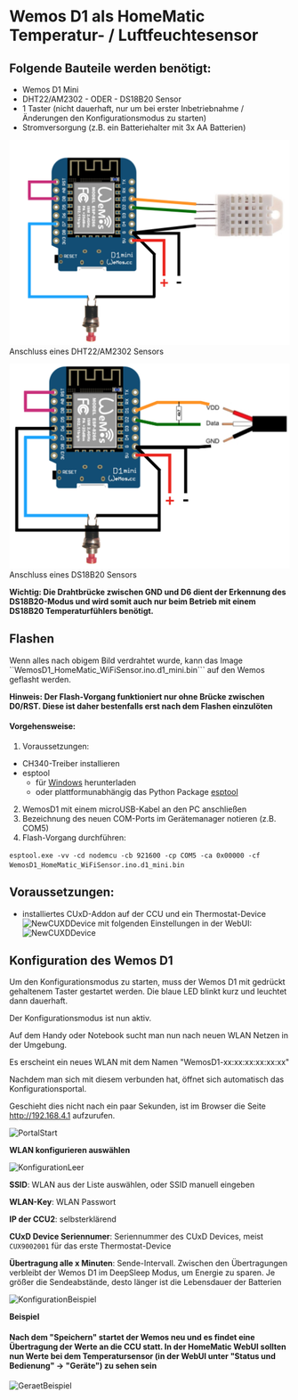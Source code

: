 # Wemos D1 als HomeMatic Temperatur- / Luftfeuchtesensor  

## Folgende Bauteile werden benötigt:
- Wemos D1 Mini
- DHT22/AM2302  - ODER - DS18B20 Sensor
- 1 Taster (nicht dauerhaft, nur um bei erster Inbetriebnahme / Änderungen den Konfigurationsmodus zu starten)
- Stromversorgung (z.B. ein Batteriehalter mit 3x AA Batterien)

![Anschlussplan](Images/Anschlussplan_DHT22.png)
Anschluss eines DHT22/AM2302 Sensors

![Anschlussplan](Images/Anschlussplan_DS18B20.png)
Anschluss eines DS18B20 Sensors

**Wichtig: Die Drahtbrücke zwischen GND und D6 dient der Erkennung des DS18B20-Modus und wird somit auch nur beim Betrieb mit einem DS18B20 Temperaturfühlers benötigt.**

## Flashen
Wenn alles nach obigem Bild verdrahtet wurde, kann das Image ``WemosD1_HomeMatic_WiFiSensor.ino.d1_mini.bin``` auf den Wemos geflasht werden.

**Hinweis: Der Flash-Vorgang funktioniert nur ohne Brücke zwischen D0/RST. Diese ist daher bestenfalls erst nach dem Flashen einzulöten** 

#### Vorgehensweise:
1. Voraussetzungen:
  - CH340-Treiber installieren
  - esptool 
    - für [Windows](https://github.com/thekikz/esptool/blob/master/esptool.exe) herunterladen
    - oder plattformunabhängig das Python Package [esptool](https://pypi.python.org/pypi/esptool/)
2. WemosD1 mit einem microUSB-Kabel an den PC anschließen
3. Bezeichnung des neuen COM-Ports im Gerätemanager notieren (z.B. COM5)
4. Flash-Vorgang durchführen: 

  ```esptool.exe -vv -cd nodemcu -cb 921600 -cp COM5 -ca 0x00000 -cf WemosD1_HomeMatic_WiFiSensor.ino.d1_mini.bin```

## Voraussetzungen: 
- installiertes CUxD-Addon auf der CCU und ein Thermostat-Device 
![NewCUXDDevice](Images/CUxD_Device_erzeugen.png)
mit folgenden Einstellungen in der WebUI:
![NewCUXDDevice](Images/CCU_Geraeteeinstellung.png)

## Konfiguration des Wemos D1
Um den Konfigurationsmodus zu starten, muss der Wemos D1 mit gedrückt gehaltenem Taster gestartet werden.
Die blaue LED blinkt kurz und leuchtet dann dauerhaft. 

Der Konfigurationsmodus ist nun aktiv.

Auf dem Handy oder Notebook sucht man nun nach neuen WLAN Netzen in der Umgebung. 

Es erscheint ein neues WLAN mit dem Namen "WemosD1-xx:xx:xx:xx:xx:xx"

Nachdem man sich mit diesem verbunden hat, öffnet sich automatisch das Konfigurationsportal.

Geschieht dies nicht nach ein paar Sekunden, ist im Browser die Seite http://192.168.4.1 aufzurufen.

![PortalStart](Images/Konfiguration_Startseite.png)

**WLAN konfigurieren auswählen**

![KonfigurationLeer](Images/Konfiguration_Leer.png)

**SSID**: WLAN aus der Liste auswählen, oder SSID manuell eingeben

**WLAN-Key**: WLAN Passwort

**IP der CCU2**: selbsterklärend

**CUxD Device Seriennumer**: Seriennummer des CUxD Devices, meist ```CUX9002001``` für das erste Thermostat-Device

**Übertragung alle x Minuten**: Sende-Intervall. Zwischen den Übertragungen verbleibt der Wemos D1 im DeepSleep Modus, um Energie zu sparen. Je größer die Sendeabstände, desto länger ist die Lebensdauer der Batterien

![KonfigurationBeispiel](Images/Konfiguration_Beispiel.png)

**Beispiel**

#### Nach dem "Speichern" startet der Wemos neu und es findet eine Übertragung der Werte an die CCU statt. In der HomeMatic WebUI sollten nun Werte bei dem Temperatursensor (in der WebUI unter "Status und Bedienung" -> "Geräte") zu sehen sein
![GeraetBeispiel](Images/Geraet_WebUI_Beispiel.png)


